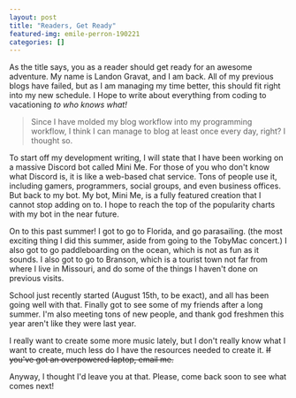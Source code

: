 ```yaml
---
layout: post
title: "Readers, Get Ready"
featured-img: emile-perron-190221
categories: []
---
```


As the title says, you as a reader should get ready for an awesome adventure. My name is Landon Gravat, and I am back. All of my previous blogs have failed, but as I am managing my time better, this should fit right into my new schedule. I Hope to write about everything from coding to vacationing *to who knows what!*

> Since I have molded my blog workflow into my programming workflow, I think I can manage to blog at least once every day, right? I thought so.

To start off my development writing, I will state that I have been working on a massive Discord bot called Mini Me. For those of you who don't know what Discord is, it is like a web-based chat service. Tons of people use it, including gamers, programmers, social groups, and even business offices. But back to my bot. My bot, Mini Me, is a fully featured creation that I cannot stop adding on to. I hope to reach the top of the popularity charts with my bot in the near future.

On to this past summer! I got to go to Florida, and go parasailing. \(the most exciting thing I did this summer, aside from going to the TobyMac concert.\) I also got to go paddleboarding on the ocean, which is not as fun as it sounds. I also got to go to Branson, which is a tourist town not far from where I live in Missouri, and do some of the things I haven't done on previous visits.

School just recently started \(August 15th, to be exact\), and all has been going well with that. Finally got to see some of my friends after a long summer. I'm also meeting tons of new people, and thank god freshmen this year aren't like they were last year.

I really want to create some more music lately, but I don't really know what I want to create, much less do I have the resources needed to create it. ~~If you've got an overpowered laptop, email me.~~

Anyway, I thought I'd leave you at that. Please, come back soon to see what comes next!